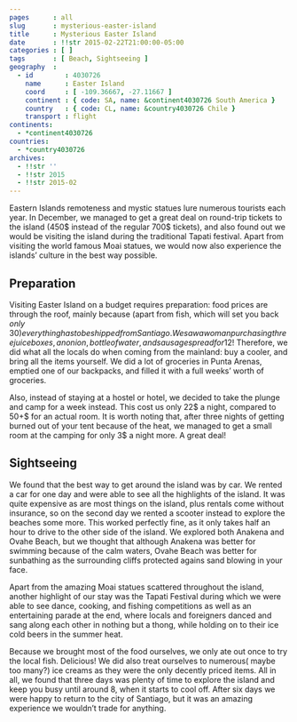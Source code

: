 ```yaml
---
pages      : all
slug       : mysterious-easter-island
title      : Mysterious Easter Island
date       : !!str 2015-02-22T21:00:00-05:00
categories : [ ]
tags       : [ Beach, Sightseeing ]
geography  :
  - id        : 4030726
    name      : Easter Island
    coord     : [ -109.36667, -27.11667 ]
    continent : { code: SA, name: &continent4030726 South America }
    country   : { code: CL, name: &country4030726 Chile }
    transport : flight
continents:
  - *continent4030726
countries:
  - *country4030726
archives:
  - !!str ''
  - !!str 2015
  - !!str 2015-02
---
```


Eastern Islands remoteness and mystic statues lure numerous tourists each year. In December, we managed to get a great deal on round-trip tickets to the island (450$ instead of the regular 700$ tickets), and also found out we would be visiting the island during the traditional Tapati festival. Apart from visiting the world famous Moai statues, we would now also experience the islands’ culture in the best way possible.

## Preparation
Visiting Easter Island on a budget requires preparation: food prices are through the roof, mainly because (apart from fish, which will set you back *only* 30$) everything has to be shipped from Santiago. We saw a woman purchasing three juiceboxes, an onion, bottle of water, and sausagespread for 12$! Therefore, we did what all the locals do when coming from the mainland: buy a cooler, and bring all the items yourself. We did a lot of groceries in Punta Arenas, emptied one of our backpacks, and filled it with a full weeks’ worth of groceries.

Also, instead of staying at a hostel or hotel, we decided to take the plunge and camp for a week instead. This cost us only 22$ a night, compared to 50+$ for an actual room. It is worth noting that, after three nights of getting burned out of your tent because of the heat, we managed to get a small room at the camping for only 3$ a night more. A great deal!

## Sightseeing
We found that the best way to get around the island was by car. We rented a car for one day and were able to see all the highlights of the island. It was quite expensive as are most things on the island, plus rentals come without insurance, so on the second day we rented a scooter instead to explore the beaches some more. This worked perfectly fine, as it only takes half an hour to drive to the other side of the island. We explored both Anakena and Ovahe Beach, but we thought that although Anakena was better for swimming because of the calm waters, Ovahe Beach was better for sunbathing as the surrounding cliffs protected agains sand blowing in your face.

Apart from the amazing Moai statues scattered throughout the island, another highlight of our stay was the Tapati Festival during which we were able to see dance, cooking, and fishing competitions as well as an entertaining parade at the end, where locals and foreigners danced and sang along each other in nothing but a thong, while holding on to their ice cold beers in the summer heat.

Because we brought most of the food ourselves, we only ate out once to try the local fish. Delicious! We did also treat ourselves to numerous( maybe too many?) ice creams as they were the only decently priced items. All in all, we found that three days was plenty of time to explore the island and keep you busy until around 8, when it starts to cool off. After six days we were happy to return to the city of Santiago, but it was an amazing experience we wouldn’t trade for anything.